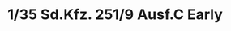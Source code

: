 ---
layout: product
title: "1/35 Sd.Kfz. 251/9 Ausf.C Early"
price: "4850" 
desc: "Maketa"
img_path: "/assets/img/AFV35251.webp"
brand: "N/A"
available: false
special_offer: false
new: false
soon: false
cat: "010000"
subcat: "015100"
subsubcat: "0N/A"
sifra: "AFV35251"
popular: false
spec: false
---
